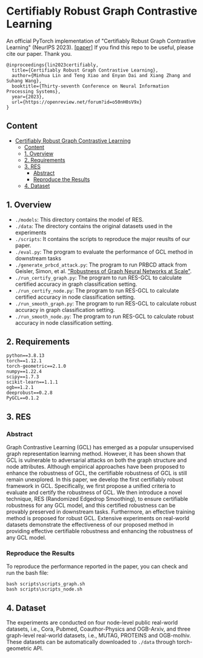 # Certifiably Robust Graph Contrastive Learning
An official PyTorch implementation of "Certifiably Robust Graph Contrastive Learning" (NeurIPS 2023). [[paper]](https://arxiv.org/abs/2310.03312) If you find this repo to be useful, please cite our paper. Thank you.
```
@inproceedings{lin2023certifiably,
  title={Certifiably Robust Graph Contrastive Learning},
  author={Minhua Lin and Teng Xiao and Enyan Dai and Xiang Zhang and Suhang Wang},
  booktitle={Thirty-seventh Conference on Neural Information Processing Systems},
  year={2023},
  url={https://openreview.net/forum?id=o50nH0sV9x}
}
```
## Content
- [Certifiably Robust Graph Contrastive Learning](#certifiably-robust-graph-contrastive-learning)
  - [Content](#content)
  - [1. Overview](#1-overviews)
  - [2. Requirements](#2-requirements)
  - [3. RES](#3-res)
    - [Abstract](#abstract)
    - [Reproduce the Results](#reproduce-the-results)
  - [4. Dataset](#4-dataset)

## 1. Overview
* `./models`: This directory contains the model of RES.
* `./data`: The directory contains the original datasets used in the experiments
* `./scripts`: It contains the scripts to reproduce the major reuslts of our paper.
* `./eval.py`: The program to evaluate the performance of GCL method in downstream tasks
* `./generate_prbcd_attack.py`: The program to run PRBCD attack from Geisler, Simon, et al. ["Robustness of Graph Neural Networks at Scale"](https://arxiv.org/abs/2110.14038).
* `./run_certify_graph.py`: The program to run RES-GCL to calculate certified accuracy in graph classification setting.
* `./run_certify_node.py`: The program to run RES-GCL to calculate certified accuracy in node classification setting.
* `./run_smooth_graph.py`: The program to run RES-GCL to calculate robust accuracy in graph classification setting.
* `./run_smooth_node.py`: The program to run RES-GCL to calculate robust accuracy in node classification setting.

## 2. Requirements
```
python==3.8.13
torch==1.12.1
torch-geometric==2.1.0
numpy==1.22.4
scipy==1.7.3
scikit-learn==1.1.1
ogb==1.2.1
deeprobust==0.2.8
PyGCL==0.1.2
```
## 3. RES

### Abstract
Graph Contrastive Learning (GCL) has emerged as a popular unsupervised graph representation learning method. However, it has been shown that GCL is vulnerable to adversarial attacks on both the graph structure and node attributes. Although empirical approaches have been proposed to enhance the robustness of GCL, the certifiable robustness of GCL is still remain unexplored. In this paper, we develop the first certifiably robust framework in GCL. Specifically, we first propose a unified criteria to evaluate and certify the robustness of GCL. We then introduce a novel technique, RES (Randomized Edgedrop Smoothing), to ensure certifiable robustness for any GCL model, and this certified robustness can be provably preserved in downstream tasks. Furthermore, an effective training method is proposed for robust GCL. Extensive experiments on real-world datasets demonstrate the effectiveness of our proposed method in providing effective certifiable robustness and enhancing the robustness of any GCL model.

### Reproduce the Results
To reproduce the performance reported in the paper, you can check and run the bash file:
```
bash scripts\scripts_graph.sh
bash scripts\scripts_node.sh
```

## 4. Dataset
The experiments are conducted on four node-level public real-world datasets, i.e., Cora, Pubmed, Coauthor-Physics and OGB-Arxiv, and three graph-level real-world datasets, i.e., MUTAG, PROTEINS and OGB-molhiv. These datasets can be automatically downloaded to `./data` through torch-geometric API.

